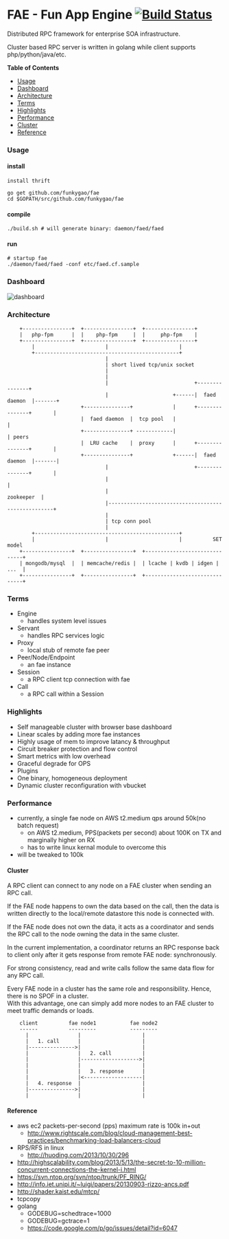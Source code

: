 FAE - Fun App Engine [![Build Status](https://travis-ci.org/funkygao/fae.png?branch=master)](https://travis-ci.org/funkygao/fae)
====================
Distributed RPC framework for enterprise SOA infrastructure.

Cluster based RPC server is written in golang while client supports php/python/java/etc.

**Table of Contents**

- [Usage](#usage)
- [Dashboard](#dashboard)
- [Architecture](#status)
- [Terms](#terms)
- [Highlights](#highlights)
- [Performance](#perf)
- [Cluster](#cluster)
- [Reference](#reference)

### Usage

#### install

    install thrift

    go get github.com/funkygao/fae
    cd $GOPATH/src/github.com/funkygao/fae

#### compile

    ./build.sh # will generate binary: daemon/faed/faed

#### run

    # startup fae
    ./daemon/faed/faed -conf etc/faed.cf.sample
                               
### Dashboard

![dashboard](https://github.com/funkygao/fae/blob/master/contrib/resources/dashboard.png)

### Architecture


        +----------------+  +----------------+  +----------------+
        |   php-fpm      |  |    php-fpm     |  |     php-fpm    |
        +----------------+  +----------------+  +----------------+
            |                       |                       |
            +-----------------------------------------------+
                                    |                        
                                    | short lived tcp/unix socket                        
                                    |                        
                                    |                  
                                    |                            +---------------+
                                    |                     +------|  faed daemon  |-------+
                            +---------------+             |      +---------------+       |
                            |  faed daemon  |  tcp pool   |                              |
                            +---------------+ ------------|                              | peers
                            |  LRU cache    |  proxy      |      +---------------+       |
                            +---------------+             +------|  faed daemon  |-------|
                                    |                            +---------------+       |
                                    |                                                    |
                                    |                                         zookeeper  |
                                    |----------------------------------------------------+
                                    |
                                    | tcp conn pool
                                    |
            +-----------------------------------------------+
            |                       |                       |          SET model
        +----------------+  +----------------+  +------------------------------+
        | mongodb/mysql  |  | memcache/redis |  | lcache | kvdb | idgen | ...  |
        +----------------+  +----------------+  +------------------------------+

### Terms

*   Engine
    - handles system level issues
*   Servant
    - handles RPC services logic
*   Proxy
    - local stub of remote fae peer
*   Peer/Node/Endpoint
    - an fae instance
*   Session
    - a RPC client tcp connection with fae
*   Call
    - a RPC call within a Session

### Highlights

*   Self manageable cluster with browser base dashboard
*   Linear scales by adding more fae instances
*   Highly usage of mem to improve latancy & throughput
*   Circuit breaker protection and flow control
*   Smart metrics with low overhead
*   Graceful degrade for OPS
*   Plugins
*   One binary, homogeneous deployment
*   Dynamic cluster reconfiguration with vbucket

### Performance

*   currently, a single fae node on AWS t2.medium qps around 50k(no batch request)
    - on AWS t2.medium, PPS(packets per second) about 100K on TX and marginally higher on RX
    - has to write linux kernal module to overcome this
*   will be tweaked to 100k

#### Cluster

A RPC client can connect to any node on a FAE cluster when sending an RPC call.  

If the FAE node happens to own the data based on the call, then the data is written directly to the local/remote datastore this node is connected with.

If the FAE node does not own the data, it acts as a coordinator and sends the RPC call to the node owning the data in the same cluster.

In the current implementation, a coordinator returns an RPC response back to client only after it gets response from remote FAE node: synchronously.

For strong consistency, read and write calls follow the same data flow for any RPC call.

Every FAE node in a cluster has the same role and responsibility. 
Hence, there is no SPOF in a cluster.  
With this advantage, one can simply add more nodes to an FAE cluster to meet traffic demands or loads.


        client          fae node1           fae node2
        ------          ---------           ---------
          |                |                    |
          |   1. call      |                    |
          |--------------->|                    |
          |                |   2. call          |
          |                |------------------->|
          |                |                    |
          |                |   3. response      |
          |                |<-------------------|
          |   4. response  |                    |
          |--------------->|                    |
          |                |                    |


#### Reference

*   aws ec2 packets-per-second (pps) maximum rate is 100k in+out
    - http://www.rightscale.com/blog/cloud-management-best-practices/benchmarking-load-balancers-cloud
*   RPS/RFS in linux
    - http://huoding.com/2013/10/30/296
*   http://highscalability.com/blog/2013/5/13/the-secret-to-10-million-concurrent-connections-the-kernel-i.html
*   https://svn.ntop.org/svn/ntop/trunk/PF_RING/
*   http://info.iet.unipi.it/~luigi/papers/20130903-rizzo-ancs.pdf
*   http://shader.kaist.edu/mtcp/
*   tcpcopy
*   golang
    - GODEBUG=schedtrace=1000
    - GODEBUG=gctrace=1
    - https://code.google.com/p/go/issues/detail?id=6047


